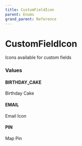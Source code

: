 ```yaml
---
title: CustomFieldIcon
parent: Enums
grand_parent: Reference
---
```


# CustomFieldIcon

Icons available for custom fields

<h3 id="values">Values</h3>

  <h4 id="birthday_cake" class="name anchored">BIRTHDAY_CAKE</h4>

  <div class="description-wrapper">
   <p>Birthday Cake</p>
  </div>

  <h4 id="email" class="name anchored">EMAIL</h4>

  <div class="description-wrapper">
   <p>Email Icon</p>
  </div>

  <h4 id="pin" class="name anchored">PIN</h4>

  <div class="description-wrapper">
   <p>Map Pin</p>
  </div>

